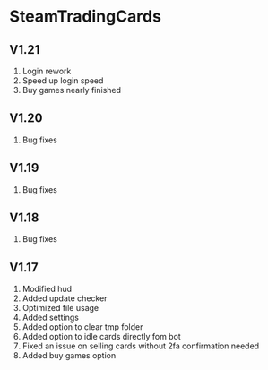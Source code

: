 # SteamTradingCards 

## V1.21

1. Login rework
1. Speed up login speed
1. Buy games nearly finished

## V1.20

1. Bug fixes

## V1.19

1. Bug fixes

## V1.18

1. Bug fixes

## V1.17

1. Modified hud
1. Added update checker
1. Optimized file usage
1. Added settings
1. Added option to clear tmp folder
1. Added option to idle cards directly fom bot
1. Fixed an issue on selling cards without 2fa confirmation needed
1. Added buy games option